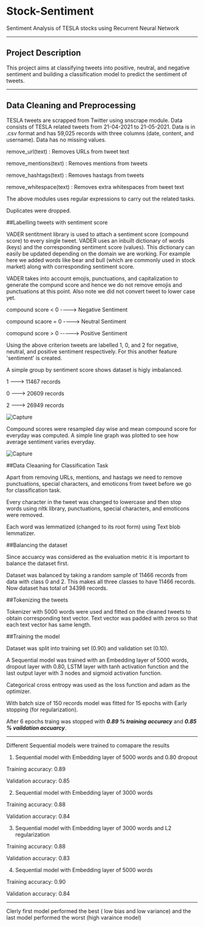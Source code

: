 # Stock-Sentiment

Sentiment Analysis of TESLA stocks using Recurrent Neural Network

---
## Project Description

This project aims at classifying tweets into positive, neutral, and negative sentiment and building a classification model to predict the sentiment of tweets.

---
## Data Cleaning and Preprocessing

TESLA tweets are scrapped from Twitter using snscrape module. Data consists of TESLA related tweets from 21-04-2021 to 21-05-2021. Data is in .csv format and has 59,025 records with three columns (date, content, and username).
Data has no missing values.

remove_url(text) : Removes URLs from tweet text

remove_mentions(text) : Removes mentions from tweets

remove_hashtags(text) : Removes hastags from tweets

remove_whitespace(text) : Removes extra whitespaces from tweet text

The above modules uses regular expressions to carry out the related tasks.

Duplicates were dropped.

##Labelling tweets with sentiment score

VADER sentitment library is used to attach a sentiment score (compound score) to every single tweet. VADER uses an inbuilt dictionary of words (keys) and the corresponding sentiment score (values). This dictionary can easily be updated depending on the domain we are working. For example here we added words like bear and bull (which are commonly used in stock market) along with corresponding sentiment score.

VADER takes into account emojis, punctuations, and capitalization to generate the compund score and hence we do not remove emojis and punctuations at this point. Also note we did not convert tweet to lower case yet.

compound score < 0 ----> Negative Sentiment

compound scaore = 0 ----> Neutral Sentiment

comopund score > 0 -----> Positive Sentiment

Using the above criterion tweets are labelled 1, 0, and 2 for negative, neutral, and positive sentiment respectively. For this another feature 'sentiment' is created.


A simple group by sentiment score shows dataset is higly imbalanced.

1 ---> 11467 records

0 ---> 20609 records

2 ---> 26949 records

![Capture](https://user-images.githubusercontent.com/53952516/121306860-fd3f8d80-c91c-11eb-8501-3be4affc9359.PNG)

Compound scores were resampled day wise and mean compound score for everyday was computed.
A simple line graph was plotted to see how average sentiment varies everyday.

![Capture](https://user-images.githubusercontent.com/53952516/121307514-b0a88200-c91d-11eb-99f5-f3a06c1f0667.PNG)

##Data Cleaaning for Classification Task

Apart from removing URLs, mentions, and hastags we need to remove punctuations, special characters, and emoticons from tweet before we go for classification task.

Every character in the tweet was changed to lowercase and then stop words using nltk library, punctuations, special characters, and emoticons were removed.

Each word was lemmatized (changed to its root form) using Text blob lemmatizer.

##Balancing the dataset

Since accuarcy was considered as the evaluation metric it is important to balance the dataset first.

Dataset was balanced by taking a random sample of 11466 records from data with class 0 and 2. This makes all three classes to have 11466 records. Now dataset has total of 34398 records.

##Tokenizing the tweets

Tokenizer with 5000 words were used and fitted on the cleaned tweets to obtain corresponding text vector. Text vector was padded with zeros so that each text vector has same length.

##Training the model

Dataset was split into training set (0.90) and validation set (0.10).

A Sequential model was trained with an Embedding layer of 5000 words, dropout layer with 0.80, LSTM layer with tanh activation function and the last output layer with 3 nodes and sigmoid activation function.

Categorical cross entropy was used as the loss function and adam as the optimizer.

With batch size of 150 records model was fitted for 15 epochs with Early stopping (for regularization).

After 6 epochs traing was stopped with ***0.89 % training accuracy*** and ***0.85 % vaildation accuarcy***.

---
Different Sequential models were trained to comapare the results

1. Sequential model with Embedding layer of 5000 words and 0.80 dropout

Training accuracy: 0.89

Validation accuracy: 0.85

2. Sequential model with Embedding layer of 3000 words

Training accuracy: 0.88

Validation accuracy: 0.84

3. Sequential model with Embedding layer of 3000 words and L2 regularization

Training accuracy: 0.88

Validation accuracy: 0.83

4.  Sequential model with Embedding layer of 5000 words

Training accuracy: 0.90

Validation accuracy: 0.84

---

Clerly first model performed the best ( low bias and low variance) and the last model performed the worst (high varaince model)


 















